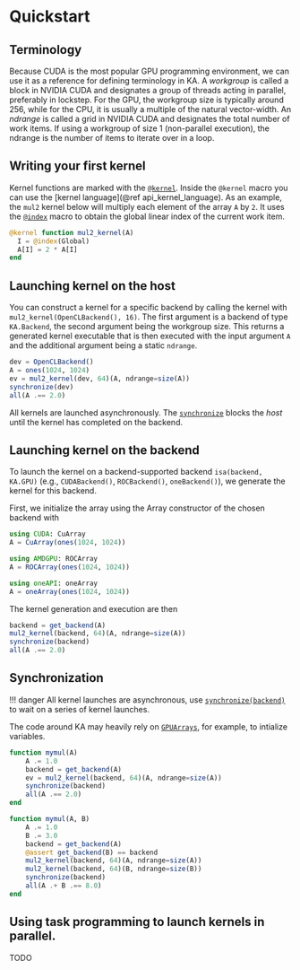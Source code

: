 # Quickstart

## Terminology
Because CUDA is the most popular GPU programming environment, we can use it as a
reference for defining terminology in KA. A *workgroup* is called a block in
NVIDIA CUDA and designates a group of threads acting in parallel, preferably
in lockstep. For the GPU, the workgroup size is typically around 256, while for the CPU,
it is usually a multiple of the natural vector-width. An *ndrange* is
called a grid in NVIDIA CUDA and designates the total number of work items. If
using a workgroup of size 1 (non-parallel execution), the ndrange is the
number of items to iterate over in a loop.

## Writing your first kernel

Kernel functions are marked with the [`@kernel`](@ref). Inside the `@kernel` macro
you can use the [kernel language](@ref api_kernel_language). As an example, the `mul2` kernel
below will multiply each element of the array `A` by `2`. It uses the [`@index`](@ref) macro
to obtain the global linear index of the current work item.

```julia
@kernel function mul2_kernel(A)
  I = @index(Global)
  A[I] = 2 * A[I]
end
```

## Launching kernel on the host

You can construct a kernel for a specific backend by calling the kernel with
`mul2_kernel(OpenCLBackend(), 16)`. The first argument is a backend of type `KA.Backend`,
the second argument being the workgroup size. This returns a generated kernel
executable that is then executed with the input argument `A` and the additional
argument being a static `ndrange`.

```julia
dev = OpenCLBackend()
A = ones(1024, 1024)
ev = mul2_kernel(dev, 64)(A, ndrange=size(A))
synchronize(dev)
all(A .== 2.0)
```

All kernels are launched asynchronously.
The [`synchronize`](@ref) blocks the *host* until the kernel has completed on the backend.

## Launching kernel on the backend

To launch the kernel on a backend-supported backend `isa(backend, KA.GPU)` (e.g., `CUDABackend()`, `ROCBackend()`, `oneBackend()`), we generate the kernel
for this backend.

First, we initialize the array using the Array constructor of the chosen backend with

```julia
using CUDA: CuArray
A = CuArray(ones(1024, 1024))
```

```julia
using AMDGPU: ROCArray
A = ROCArray(ones(1024, 1024))
```

```julia
using oneAPI: oneArray
A = oneArray(ones(1024, 1024))
```
The kernel generation and execution are then
```julia
backend = get_backend(A)
mul2_kernel(backend, 64)(A, ndrange=size(A))
synchronize(backend)
all(A .== 2.0)
```

## Synchronization
!!! danger
    All kernel launches are asynchronous, use [`synchronize(backend)`](@ref)
    to wait on a series of kernel launches.

The code around KA may heavily rely on
[`GPUArrays`](https://github.com/JuliaGPU/GPUArrays.jl), for example, to
intialize variables.
```julia
function mymul(A)
    A .= 1.0
    backend = get_backend(A)
    ev = mul2_kernel(backend, 64)(A, ndrange=size(A))
    synchronize(backend)
    all(A .== 2.0)
end
```

```julia
function mymul(A, B)
    A .= 1.0
    B .= 3.0
    backend = get_backend(A)
    @assert get_backend(B) == backend
    mul2_kernel(backend, 64)(A, ndrange=size(A))
    mul2_kernel(backend, 64)(B, ndrange=size(B))
    synchronize(backend)
    all(A .+ B .== 8.0)
end
```

## Using task programming to launch kernels in parallel.

TODO
